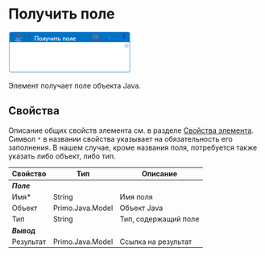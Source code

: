 # Получить поле

![](<../../../.gitbook/assets/java-get-field.png>)

Элемент получает поле объекта Java.

## Свойства
Описание общих свойств элемента см. в разделе [Свойства элемента](https://docs.primo-rpa.ru/primo-rpa/primo-studio/process/elements#svoistva-elementa).\
Символ `*` в названии свойства указывает на обязательность его заполнения. В нашем случае, кроме названия поля, потребуется также указать либо объект, либо тип.

| Свойство             | Тип                   | Описание                                      |
| -------------------- | --------------------- | --------------------------------------------- |
| ***Поле***      | |  |
| Имя\*                | String            | Имя поля    |
| Объект               | Primo.Java.Model  | Объект Java |
| Тип                  | String            | Тип, содержащий поле |
| ***Вывод***     | |  |
| Результат            | Primo.Java.Model  | Ссылка на результат |
